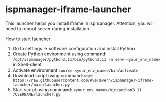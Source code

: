 # ispmanager-iframe-launcher
This launcher helps you install iframe in ispmanager. Attention, you will need to reboot server during installation

How to start launcher
1. Go to settings -> software configuration and install Python
2. Create Python environment using command: `/opt/ispmanager/python3.11/bin/python3.11 -m venv <your_env_name>` in Shell-client
3. Activate environment `source <your_env_name>/bin/activate`
4. Download script using command: `wget https://raw.githubusercontent.com/AveTavern/ispmanager-iframe-launcher/main/launcher.py`
5. Start script using command: `<your_env_name>/bin/python3.11 /USERNAME/launcher.py`
